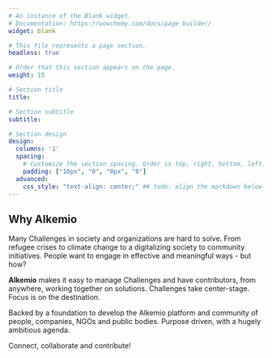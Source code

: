 ```yaml
---
# An instance of the Blank widget.
# Documentation: https://wowchemy.com/docs/page-builder/
widget: blank

# This file represents a page section.
headless: true

# Order that this section appears on the page.
weight: 15

# Section title
title: 

# Section subtitle
subtitle: 

# Section design
design:
  columns: '1'
  spacing:
    # Customize the section spacing. Order is top, right, bottom, left.
    padding: ["10px", "0", "0px", "0"]
  advanced:
    css_style: "text-align: center;" ## todo: align the markdown below centrally
---
```


## **Why Alkemio**
Many Challenges in society and organizations are hard to solve. From refugee crises to climate change to a digitalizing society to community initiatives. People want to engage in effective and meaningful ways - but how?

**Alkemio** makes it easy to manage Challenges and have contributors, from anywhere, working together on solutions. Challenges take center-stage. Focus is on the destination.

Backed by a foundation to develop the Alkemio platform and community of people, companies, NGOs and public bodies. Purpose driven, with a hugely ambitious agenda. 

Connect, collaborate and contribute!
